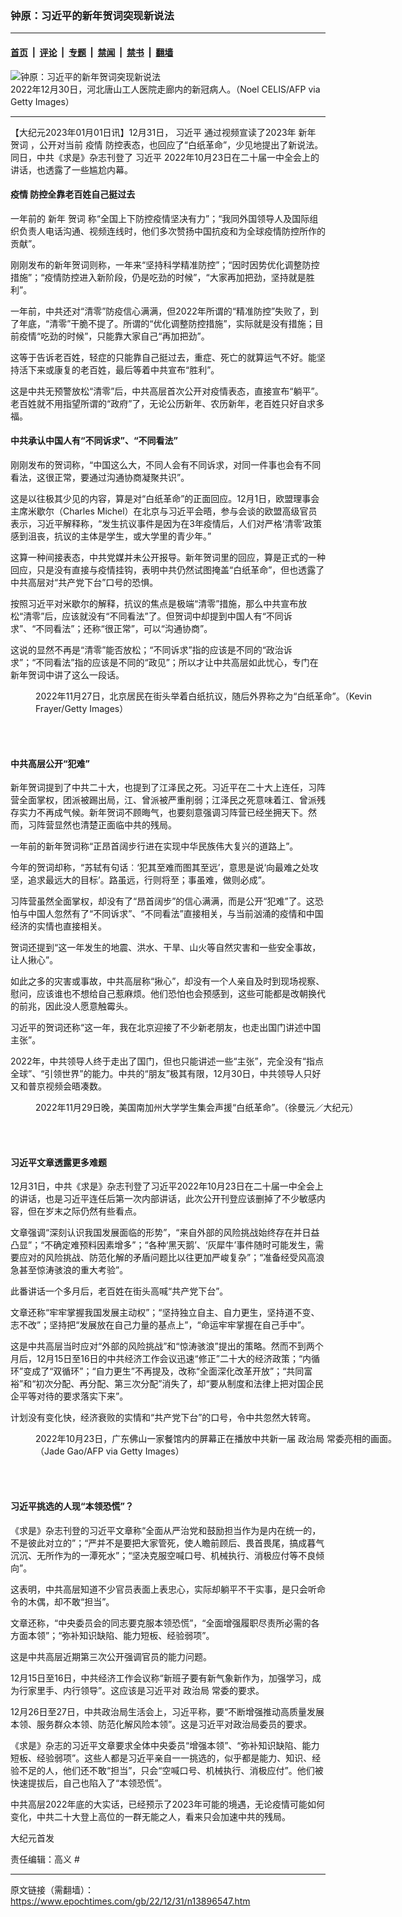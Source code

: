 ### 钟原：习近平的新年贺词突现新说法

---

#### [首页](../../../..?n13896547) &nbsp;|&nbsp; [评论](../../../../../epoch-comment?n13896547) &nbsp;|&nbsp; [专题](../../../../../epoch-special?n13896547) &nbsp;|&nbsp; [禁闻](../../../../../epoch-news?n13896547) &nbsp;|&nbsp; [禁书](../../../../../books?n13896547) &nbsp;|&nbsp; [翻墙](https://github.com/gfw-breaker/nogfw/blob/master/README.md?n13896547)


<div><img alt="钟原：习近平的新年贺词突现新说法" class="attachment-djy_600_400 size-djy_600_400 wp-post-image" src="https://i.epochtimes.com/assets/uploads/2023/01/id13896552-GettyImages-1245879495-600x400.jpg"/>
<div class="caption">
 2022年12月30日，河北唐山工人医院走廊内的新冠病人。（Noel CELIS/AFP via Getty Images）
</div></div><hr/><div class="post_content" id="artbody" itemprop="articleBody">
 <!-- article content begin -->
 <p>
  【大纪元2023年01月01日讯】12月31日，
  <ok href="https://www.epochtimes.com/gb/tag/%E4%B9%A0%E8%BF%91%E5%B9%B3.html">
   习近平
  </ok>
  通过视频宣读了2023年
  <ok href="https://www.epochtimes.com/gb/tag/%E6%96%B0%E5%B9%B4.html">
   新年
  </ok>
  <ok href="https://www.epochtimes.com/gb/tag/%E8%B4%BA%E8%AF%8D.html">
   贺词
  </ok>
  ，公开对当前
  <ok href="https://www.epochtimes.com/gb/tag/%E7%96%AB%E6%83%85.html">
   疫情
  </ok>
  防控表态，也回应了“白纸革命”，少见地提出了新说法。同日，中共《求是》杂志刊登了
  <ok href="https://www.epochtimes.com/gb/tag/%E4%B9%A0%E8%BF%91%E5%B9%B3.html">
   习近平
  </ok>
  2022年10月23日在二十届一中全会上的讲话，也透露了一些尴尬内幕。
 </p>
 <h4>
  <ok href="https://www.epochtimes.com/gb/tag/%E7%96%AB%E6%83%85.html">
   疫情
  </ok>
  防控全靠老百姓自己挺过去
 </h4>
 <p>
  一年前的
  <ok href="https://www.epochtimes.com/gb/tag/%E6%96%B0%E5%B9%B4.html">
   新年
  </ok>
  <ok href="https://www.epochtimes.com/gb/tag/%E8%B4%BA%E8%AF%8D.html">
   贺词
  </ok>
  称“全国上下防控疫情坚决有力”；“我同外国领导人及国际组织负责人电话沟通、视频连线时，他们多次赞扬中国抗疫和为全球疫情防控所作的贡献”。
 </p>
 <p>
  刚刚发布的新年贺词则称，一年来“坚持科学精准防控”；“因时因势优化调整防控措施”；“疫情防控进入新阶段，仍是吃劲的时候”，“大家再加把劲，坚持就是胜利”。
 </p>
 <p>
  一年前，中共还对“清零”防疫信心满满，但2022年所谓的“精准防控”失败了，到了年底，“清零”干脆不提了。所谓的“优化调整防控措施”，实际就是没有措施；目前疫情“吃劲的时候”，只能靠大家自己“再加把劲”。
 </p>
 <p>
  这等于告诉老百姓，轻症的只能靠自己挺过去，重症、死亡的就算运气不好。能坚持活下来或康复的老百姓，最后等着中共宣布“胜利”。
 </p>
 <p>
  这是中共无预警放松“清零”后，中共高层首次公开对疫情表态，直接宣布“躺平”。老百姓就不用指望所谓的“政府”了，无论公历新年、农历新年，老百姓只好自求多福。
 </p>
 <h4>
  中共承认中国人有“不同诉求”、“不同看法”
 </h4>
 <p>
  刚刚发布的贺词称，“中国这么大，不同人会有不同诉求，对同一件事也会有不同看法，这很正常，要通过沟通协商凝聚共识”。
 </p>
 <p>
  这是以往极其少见的内容，算是对“白纸革命”的正面回应。12月1日，欧盟理事会主席米歇尔（Charles Michel）在北京与习近平会晤，参与会谈的欧盟高级官员表示，习近平解释称，“发生抗议事件是因为在3年疫情后，人们对严格‘清零’政策感到沮丧，抗议的主体是学生，或大学里的青少年。”
 </p>
 <p>
  这算一种间接表态，中共党媒并未公开报导。新年贺词里的回应，算是正式的一种回应，只是没有直接与疫情挂钩，表明中共仍然试图掩盖“白纸革命”，但也透露了中共高层对“共产党下台”口号的恐惧。
 </p>
 <p>
  按照习近平对米歇尔的解释，抗议的焦点是极端“清零”措施，那么中共宣布放松“清零”后，应该就没有“不同看法”了。但贺词中却提到中国人有“不同诉求”、“不同看法”；还称“很正常”，可以“沟通协商”。
 </p>
 <p>
  这说的显然不再是“清零”能否放松；“不同诉求”指的应该是不同的“政治诉求”；“不同看法”指的应该是不同的“政见”；所以才让中共高层如此忧心，专门在新年贺词中讲了这么一段话。
 </p>
 <figure aria-describedby="caption-attachment-13875115" class="wp-caption aligncenter" id="attachment_13875115" style="width: 600px">
  <ok href="https://i.epochtimes.com/assets/uploads/2022/11/id13875115-GettyImages-1445075361.jpg" target="_blank">
   <img alt="" class="size-large wp-image-13875115" src="https://i.epochtimes.com/assets/uploads/2022/11/id13875115-GettyImages-1445075361-600x406.jpg"/>
  </ok>
  <br/><figcaption class="wp-caption-text" id="caption-attachment-13875115">
   2022年11月27日，北京居民在街头举着白纸抗议，随后外界称之为“白纸革命”。（Kevin Frayer/Getty Images）
  </figcaption><br/>
 </figure><br/>
 <h4>
  中共高层公开“犯难”
 </h4>
 <p>
  新年贺词提到了中共二十大，也提到了江泽民之死。习近平在二十大上连任，习阵营全面掌权，团派被踢出局，江、曾派被严重削弱；江泽民之死意味着江、曾派残存实力不再成气候。新年贺词不顾晦气，也要刻意强调习阵营已经坐拥天下。然而，习阵营显然也清楚正面临中共的残局。
 </p>
 <p>
  一年前的新年贺词称“正昂首阔步行进在实现中华民族伟大复兴的道路上”。
 </p>
 <p>
  今年的贺词却称，“苏轼有句话︰‘犯其至难而图其至远’，意思是说‘向最难之处攻坚，追求最远大的目标’。路虽远，行则将至；事虽难，做则必成”。
 </p>
 <p>
  习阵营虽然全面掌权，却没有了“昂首阔步”的信心满满，而是公开“犯难”了。这恐怕与中国人忽然有了“不同诉求”、“不同看法”直接相关，与当前汹涌的疫情和中国经济的实情也直接相关。
 </p>
 <p>
  贺词还提到“这一年发生的地震、洪水、干旱、山火等自然灾害和一些安全事故，让人揪心”。
 </p>
 <p>
  如此之多的灾害或事故，中共高层称“揪心”，却没有一个人亲自及时到现场视察、慰问，应该谁也不想给自己惹麻烦。他们恐怕也会预感到，这些可能都是改朝换代的前兆，因此没人愿意触霉头。
 </p>
 <p>
  习近平的贺词还称“这一年，我在北京迎接了不少新老朋友，也走出国门讲述中国主张”。
 </p>
 <p>
  2022年，中共领导人终于走出了国门，但也只能讲述一些“主张”，完全没有“指点全球”、“引领世界”的能力。中共的“朋友”极其有限，12月30日，中共领导人只好又和普京视频会晤凑数。
 </p>
 <figure aria-describedby="caption-attachment-13896553" class="wp-caption aligncenter" id="attachment_13896553" style="width: 600px">
  <ok href="https://i.epochtimes.com/assets/uploads/2023/01/id13896553-c2c547252735808faab2279d36550836@1200x1200.jpg" target="_blank">
   <img alt="" class="size-large wp-image-13896553" src="https://i.epochtimes.com/assets/uploads/2023/01/id13896553-c2c547252735808faab2279d36550836@1200x1200-600x450.jpg"/>
  </ok>
  <br/><figcaption class="wp-caption-text" id="caption-attachment-13896553">
   2022年11月29日晚，美国南加州大学学生集会声援“白纸革命”。（徐曼沅／大纪元）
  </figcaption><br/>
 </figure><br/>
 <h4>
  习近平文章透露更多难题
 </h4>
 <p>
  12月31日，中共《求是》杂志刊登了习近平2022年10月23日在二十届一中全会上的讲话，也是习近平连任后第一次内部讲话，此次公开刊登应该删掉了不少敏感内容，但在岁末之际仍然有些看点。
 </p>
 <p>
  文章强调“深刻认识我国发展面临的形势”，“来自外部的风险挑战始终存在并日益凸显”；“不确定难预料因素增多”；“各种‘黑天鹅’、‘灰犀牛’事件随时可能发生，需要应对的风险挑战、防范化解的矛盾问题比以往更加严峻复杂”；“准备经受风高浪急甚至惊涛骇浪的重大考验”。
 </p>
 <p>
  此番讲话一个多月后，老百姓在街头高喊“共产党下台”。
 </p>
 <p>
  文章还称“牢牢掌握我国发展主动权”；“坚持独立自主、自力更生，坚持道不变、志不改”；坚持把“发展放在自己力量的基点上”，“命运牢牢掌握在自己手中”。
 </p>
 <p>
  这是中共高层当时应对“外部的风险挑战”和“惊涛骇浪”提出的策略。然而不到两个月后，12月15日至16日的中共经济工作会议迅速“修正”二十大的经济政策；“内循环”变成了“双循环”；“自力更生”不再提及，改称“全面深化改革开放”；“共同富裕”和“初次分配、再分配、第三次分配”消失了，却“要从制度和法律上把对国企民企平等对待的要求落实下来”。
 </p>
 <p>
  计划没有变化快，经济衰败的实情和“共产党下台”的口号，令中共忽然大转弯。
 </p>
 <figure aria-describedby="caption-attachment-13852806" class="wp-caption aligncenter" id="attachment_13852806" style="width: 600px">
  <ok href="https://i.epochtimes.com/assets/uploads/2022/10/id13852806-GettyImages-1244162294_light.jpg" target="_blank">
   <img alt="" class="size-large wp-image-13852806" src="https://i.epochtimes.com/assets/uploads/2022/10/id13852806-GettyImages-1244162294_light-600x400.jpg"/>
  </ok>
  <br/><figcaption class="wp-caption-text" id="caption-attachment-13852806">
   2022年10月23日，广东佛山一家餐馆内的屏幕正在播放中共新一届
   <ok href="https://www.epochtimes.com/gb/tag/%E6%94%BF%E6%B2%BB%E5%B1%80.html">
    政治局
   </ok>
   常委亮相的画面。（Jade Gao/AFP via Getty Images）
  </figcaption><br/>
 </figure><br/>
 <h4>
  习近平挑选的人现“本领恐慌”？
 </h4>
 <p>
  《求是》杂志刊登的习近平文章称“全面从严治党和鼓励担当作为是内在统一的，不是彼此对立的”；“严并不是要把大家管死，使人瞻前顾后、畏首畏尾，搞成暮气沉沉、无所作为的一潭死水”；“坚决克服空喊口号、机械执行、消极应付等不良倾向”。
 </p>
 <p>
  这表明，中共高层知道不少官员表面上表忠心，实际却躺平不干实事，是只会听命令的木偶，却不敢“担当”。
 </p>
 <p>
  文章还称，“中央委员会的同志要克服本领恐慌”，“全面增强履职尽责所必需的各方面本领”；“弥补知识缺陷、能力短板、经验弱项”。
 </p>
 <p>
  这是中共高层近期第三次公开强调官员的能力问题。
 </p>
 <p>
  12月15日至16日，中共经济工作会议称“新班子要有新气象新作为，加强学习，成为行家里手、内行领导”。这应该是习近平对
  <ok href="https://www.epochtimes.com/gb/tag/%E6%94%BF%E6%B2%BB%E5%B1%80.html">
   政治局
  </ok>
  常委的要求。
 </p>
 <p>
  12月26日至27日，中共政治局生活会上，习近平称，要“不断增强推动高质量发展本领、服务群众本领、防范化解风险本领”。这是习近平对政治局委员的要求。
 </p>
 <p>
  《求是》杂志的习近平文章要求全体中央委员“增强本领”、“弥补知识缺陷、能力短板、经验弱项”。这些人都是习近平亲自一一挑选的，似乎都是能力、知识、经验不足的人，他们还不敢“担当”，只会“空喊口号、机械执行、消极应付”。他们被快速提拔后，自己也陷入了“本领恐慌”。
 </p>
 <p>
  中共高层2022年底的大实话，已经预示了2023年可能的境遇，无论疫情可能如何变化，中共二十大登上高位的一群无能之人，看来只会加速中共的残局。
 </p>
 <p>
  大纪元首发
 </p>
 <p>
  责任编辑：高义 #
 </p>
 <!-- article content end -->
 <div id="below_article_ad">
 </div>
</div>


---

原文链接（需翻墙）：https://www.epochtimes.com/gb/22/12/31/n13896547.htm
